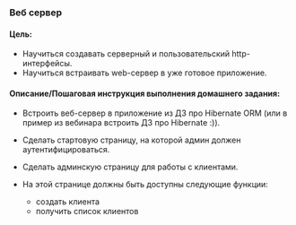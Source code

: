 ### Веб сервер

#### Цель:
- Научиться создавать серверный и пользовательский http-интерфейсы.
- Научиться встраивать web-сервер в уже готовое приложение.

#### Описание/Пошаговая инструкция выполнения домашнего задания:
- Встроить веб-сервер в приложение из ДЗ про Hibernate ORM (или в пример из вебинара встроить ДЗ про Hibernate :)).
- Сделать стартовую страницу, на которой админ должен аутентифицироваться.
- Сделать админскую страницу для работы с клиентами.
- На этой странице должны быть доступны следующие функции:

    - создать клиента
    - получить список клиентов
